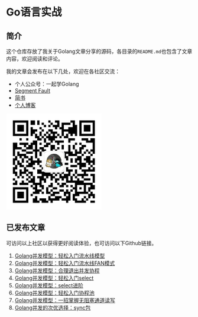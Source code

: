 Go语言实战
=========


## 简介

这个仓库存放了我关于Golang文章分享的源码，各目录的`README.md`也包含了文章内容，欢迎阅读和评论。

我的文章会发布在以下几处，欢迎在各社区交流：
- 个人公众号：一起学Golang
- [Segment Fault](https://segmentfault.com/u/lessisbetter)
- [简书](https://www.jianshu.com/u/947f3ccdd481)
- [个人博客](http://lessisbetter.site/)


![](./img/gzh_qrcode_little.jpg)

## 已发布文章

可访问以上社区以获得更好阅读体验，也可访问以下Github链接。

1. [Golang并发模型：轻松入门流水线模型](./golang_pipeline_step_by_step/README_simple.md)
1. [Golang并发模型：轻松入门流水线FAN模式](./golang_pipeline_step_by_step)
1. [Golang并发模型：合理退出并发协程](./golang_goroutine_exit)
1. [Golang并发模型：轻松入门select](./golang_select)
1. [Golang并发模型：select进阶](./golang_select/README_advance.md)
1. [Golang并发模型：轻松入门协程池](./goroutine_pool/)
1. [Golang并发模型：一招掌握无阻塞通道读写](./channel/unblock_channel)
1. [Golang并发的次优选择：sync包](./sync/)

